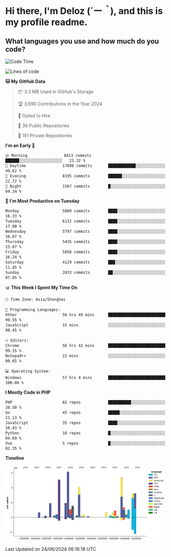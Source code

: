 # **Hi there, I'm Deloz (*´ー｀*), and this is my profile readme.**

## **What languages you use and how much do you code?**

<!--START_SECTION:waka-->
![Code Time](http://img.shields.io/badge/Code%20Time-4%2C270%20hrs%2049%20mins-blue)

![Lines of code](https://img.shields.io/badge/From%20Hello%20World%20I%27ve%20Written-41.7%20million%20lines%20of%20code-blue)

**🐱 My GitHub Data** 

> 📦 3.3 MB Used in GitHub's Storage 
 > 
> 🏆 3,690 Contributions in the Year 2024
 > 
> 💼 Opted to Hire
 > 
> 📜 36 Public Repositories 
 > 
> 🔑 191 Private Repositories 
 > 
**I'm an Early 🐤** 

```text
🌞 Morning                8413 commits        ██████░░░░░░░░░░░░░░░░░░░   23.32 % 
🌆 Daytime                17898 commits       ████████████░░░░░░░░░░░░░   49.62 % 
🌃 Evening                8195 commits        ██████░░░░░░░░░░░░░░░░░░░   22.72 % 
🌙 Night                  1567 commits        █░░░░░░░░░░░░░░░░░░░░░░░░   04.34 % 
```
📅 **I'm Most Productive on Tuesday** 

```text
Monday                   5889 commits        ████░░░░░░░░░░░░░░░░░░░░░   16.33 % 
Tuesday                  6132 commits        ████░░░░░░░░░░░░░░░░░░░░░   17.00 % 
Wednesday                5797 commits        ████░░░░░░░░░░░░░░░░░░░░░   16.07 % 
Thursday                 5435 commits        ████░░░░░░░░░░░░░░░░░░░░░   15.07 % 
Friday                   5858 commits        ████░░░░░░░░░░░░░░░░░░░░░   16.24 % 
Saturday                 4129 commits        ███░░░░░░░░░░░░░░░░░░░░░░   11.45 % 
Sunday                   2833 commits        ██░░░░░░░░░░░░░░░░░░░░░░░   07.85 % 
```


📊 **This Week I Spent My Time On** 

```text
🕑︎ Time Zone: Asia/Shanghai

💬 Programming Languages: 
Other                    56 hrs 49 mins      █████████████████████████   99.55 % 
JavaScript               15 mins             ░░░░░░░░░░░░░░░░░░░░░░░░░   00.45 % 

🔥 Editors: 
Chrome                   56 hrs 42 mins      █████████████████████████   99.35 % 
Notepad++                22 mins             ░░░░░░░░░░░░░░░░░░░░░░░░░   00.65 % 

💻 Operating System: 
Windows                  57 hrs 4 mins       █████████████████████████   100.00 % 
```

**I Mostly Code in PHP** 

```text
PHP                      82 repos            ██████████░░░░░░░░░░░░░░░   38.50 % 
Go                       45 repos            █████░░░░░░░░░░░░░░░░░░░░   21.13 % 
JavaScript               35 repos            ████░░░░░░░░░░░░░░░░░░░░░   16.43 % 
Python                   10 repos            █░░░░░░░░░░░░░░░░░░░░░░░░   04.69 % 
Vue                      5 repos             █░░░░░░░░░░░░░░░░░░░░░░░░   02.35 % 
```



**Timeline**

![Lines of Code chart](https://raw.githubusercontent.com/deloz/deloz/main/assets/bar_graph.png)


 Last Updated on 24/06/2024 06:16:18 UTC
<!--END_SECTION:waka-->
